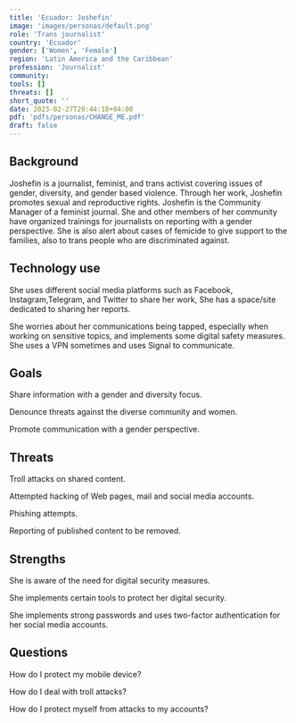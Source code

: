 ```yaml
---
title: 'Ecuador: Joshefin'
image: 'images/personas/default.png'
role: 'Trans journalist'
country: 'Ecuador'
gender: ['Women', 'Female']
region: 'Latin America and the Caribbean'
profession: 'Journalist'
community:
tools: []
threats: []
short_quote: ''
date: 2023-02-27T20:44:18+04:00
pdf: 'pdfs/personas/CHANGE_ME.pdf'
draft: false
---
```


## Background

Joshefin is a journalist, feminist, and trans activist covering issues of
gender, diversity,  and gender based violence. Through her work, Joshefin
promotes sexual and reproductive rights. Joshefin is the Community Manager of a
feminist journal. She and other members of her community have organized
trainings for journalists on reporting with a gender perspective. She is also
alert about cases of femicide to give support to the families, also to trans
people who are discriminated against.


## Technology use

She uses different social media platforms such as Facebook, Instagram,Telegram,
and Twitter to share her work, She has a space/site dedicated to sharing her
reports.

She worries about her communications being tapped, especially when working on
sensitive topics, and implements some digital safety measures. She uses a VPN
sometimes and uses Signal to communicate.


## Goals

Share information with a gender and diversity focus.

Denounce threats against the diverse community and women.

Promote communication with a gender perspective.


## Threats

Troll attacks on shared content.

Attempted hacking of Web pages, mail and social media accounts.

Phishing attempts.

Reporting of published content to be removed.


## Strengths

She is aware of the need for digital security measures.

She implements certain tools to protect her digital security.

She implements strong passwords and uses two-factor authentication for her
social media accounts.


## Questions

How do I protect my mobile device?

How do I deal with troll attacks?

How do I protect myself from attacks to my accounts?
